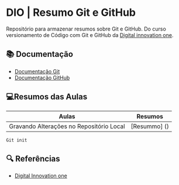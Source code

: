 
# DIO | Resumo Git e GitHub

Repositório para armazenar resumos sobre Git e GitHub.
Do curso versionamento de Código com Git e GitHub da [Digital innovation one](https://web.dio.me/home).

## 📚 Documentação
- [Documentação Git](https://git-scm.com/)
- [Documentação GitHub](https://github.com/)

## 💻Resumos das Aulas

| Aulas | Resumos |
| ------|--------|
| Gravando Alterações no Repositório Local | [Resummo] ()

```
Git init
```

## 🔍 Referências
- [Digital Innovation one](.)